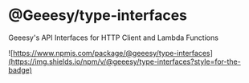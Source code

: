 # @Geeesy/type-interfaces

Geeesy's API Interfaces for HTTP Client and Lambda Functions

![https://www.npmjs.com/package/@geeesy/type-interfaces](https://img.shields.io/npm/v/@geeesy/type-interfaces?style=for-the-badge)
